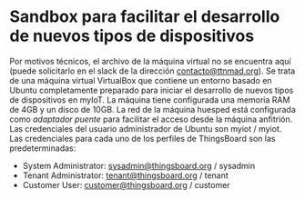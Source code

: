 # Sandbox para facilitar el desarrollo de nuevos tipos de dispositivos
Por motivos técnicos, el archivo de la máquina virtual no se encuentra aquí (puede solicitarlo en el slack de la dirección contacto@ttnmad.org).
Se trata de una máquina virtual VirtualBox que contiene un entorno basado en Ubuntu completamente preparado para iniciar el desarrollo de nuevos tipos de dispositivos en myIoT.
La máquina tiene configurada una memoria RAM de 4GB y un disco de 10GB.
La red de la máquina huesped está configurada como *adaptador puente* para facilitar el acceso desde la máquina anfitrión.
Las credenciales del usuario administrador de Ubuntu son myiot / myiot.
Las credenciales para cada uno de los perfiles de ThingsBoard son las predeterminadas:
- System Administrator: sysadmin@thingsboard.org / sysadmin
- Tenant Administrator: tenant@thingsboard.org / tenant
- Customer User: customer@thingsboard.org / customer

